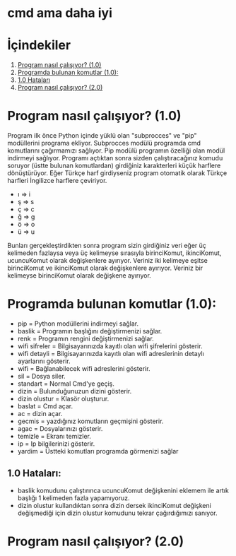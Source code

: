 # cmd ama daha iyi

# İçindekiler
1. [Program nasıl çalışıyor? (1.0)](#Program-nasıl-çalışıyor?-(1.0))
  1. [Programda bulunan komutlar (1.0):](#Programda-bulunan-komutlar-(1.0):)
  2. [1.0 Hataları](##-1.0-Hataları)
4. [Program nasıl çalışıyor? (2.0)](#Program-nasıl-çalışıyor?-(2.0))

# Program nasıl çalışıyor? (1.0)
Program ilk önce Python içinde yüklü olan "subprocces" ve "pip" modüllerini programa ekliyor. Subprocces modülü programda cmd komutlarını çağırmamızı sağlıyor. Pip modülü programın özelliği olan modül indirmeyi sağlıyor. Programı açtıktan sonra sizden çalıştıracağınız komudu soruyor (üstte bulunan komutlardan) girdiğiniz karakterleri küçük harflere dönüştürüyor. Eğer Türkçe harf girdiyseniz program otomatik olarak Türkçe harfleri İngilizce harflere çeviriyor.

* ı => i
* ş => s
* ç => c
* ğ => g
* ö => o
* ü => u

Bunları gerçekleştirdikten sonra program sizin girdiğiniz veri eğer üç kelimeden fazlaysa veya üç kelimeyse sırasıyla birinciKomut, ikinciKomut, ucuncuKomut olarak değişkenlere ayırıyor. Veriniz iki kelimeye eşitse birinciKomut ve ikinciKomut olarak değişkenlere ayırıyor. Veriniz bir kelimeyse birinciKomut olarak değişkene ayırıyor.  

# Programda bulunan komutlar (1.0):
* pip             = Python modüllerini indirmeyi sağlar.
* baslik          = Programın başlığını değiştirmenizi sağlar.
* renk            = Programın rengini değiştirmenizi sağlar.
* wifi sifreler   = Bilgisayarınızda kayıtlı olan wifi şifrelerini gösterir.
* wifi detayli    = Bilgisayarınızda kayıtlı olan wifi adreslerinin detaylı ayarlarını gösterir.
* wifi            = Bağlanabilecek wifi adreslerini gösterir.
* sil             = Dosya siler.
* standart        = Normal Cmd'ye geçiş.
* dizin           = Bulunduğunuzun dizini gösterir.
* dizin olustur   = Klasör oluşturur.
* baslat          = Cmd açar.
* ac              = dizin açar.
* gecmis          = yazdığınız komutların geçmişini gösterir.
* agac            = Dosyalarınızı gösterir.
* temizle         = Ekranı temizler.
* ip              = Ip bilgilerinizi gösterir.
* yardim          = Üstteki komutları programda görmenizi sağlar

## 1.0 Hataları:
 * baslik komudunu çalıştırınca ucuncuKomut değişkenini eklemem ile artık başlığı 1 kelimeden fazla yapamıyoruz.
 * dizin olustur kullandıktan sonra dizin dersek ikinciKomut değişkeni değişmediği için dizin olustur komudunu tekrar çağırdığımızı sanıyor.

# Program nasıl çalışıyor? (2.0)
